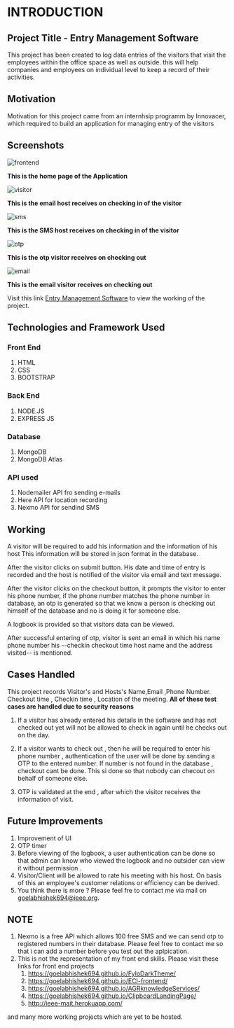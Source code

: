 # INTRODUCTION

## Project Title - Entry Management Software

This project has been created to log data entries of the visitors that visit the employees within the office space as well as outside. 
this will help companies and employees on individual level to keep a record of their activities. 

## Motivation 

Motivation for this project came from an internhsip programm by Innovacer, which required to build an application for managing entry of the visitors

## Screenshots

![frontend](https://cdn1.imggmi.com/uploads/2019/12/1/8731ee1e966b0c76630ad892e9e48b1e-full.png)

**This is the home page of the Application**

![visitor](https://cdn1.imggmi.com/uploads/2019/12/1/aeaaabd1eb4f3893fbc26a9e31b9dcc2-full.png)

**This is the email host receives on checking in of the visitor**

![sms](https://cdn1.imggmi.com/uploads/2019/12/1/cbb4c51854d771ee70ef63913449816b-full.jpg?__cf_chl_jschl_tk__=457389240b43adf91287d6a2cbf3a4506ee76076-1575229781-0-AddQSoanNV6L-Bpj0iUXnOm-4YKs0Zbrc0kXOqBeCx5dLCMTP5dDWZonJ1H7BXqBfNctloCDNlxo1q0f5a2ACv4F-_K_FFlxZl4SRdnURZsCQNK35Tj1Xl0OP967_sJv6YtE-ocrekoi73XZsf0woQ0KlHRrB56EBT800RTGnxP4HkkPaKjgusdKIKXUl5_a22yaCofXaV2tbJ1EAcwMhdPgnqjX2wz2HkT-vDamk0jZcj1T5lrrH8EcnLiFfNVGquF159ZXMmFE7Uf8D_cybkHD5Ai9bp4XYrAlUQunHpI_N82a0rtwnou9Sah9tsPWL547SECuCaFhIDvKqci9Ssw)

**This is the SMS host receives on checking in of the visitor**

![otp](https://cdn1.imggmi.com/uploads/2019/12/1/14b8463271e6cb78fea3754cd358a2cf-full.jpg)

**This is the otp visitor receives on checking out**

![email]( https://cdn1.imggmi.com/uploads/2019/12/1/4dfeffac1cc2a3f707410e5570b8228a-full.png)

**This is the email visitor receives on checking out**


Visit this link [Entry Management Software](https://entrymanagements.herokuapp.com/) to view the working of the project.

## Technologies and Framework Used 

 ### Front End 
 1. HTML
 2. CSS
 3. BOOTSTRAP

### Back End

 1. NODE.JS
 2. EXPRESS JS

### Database
 1. MongoDB
 2. MongoDB Atlas
 
 ### API used 
  1. Nodemailer API fro sending e-mails
  2. Here API for location recording
  3. Nexmo API for sendind SMS
  
  ##  Working

A visitor will be required to add his information and the information of his host This information will be stored in json format in the database.

After the visitor clicks on submit button. His date and time of entry is recorded and the host is notified of the visitor via email and text message.

After the visitor clicks on the checkout button, it prompts the visitor to enter his phone number, if the phone number matches the phone number in database, an otp is generated so that we know a person is checking out himself of the database  and no is doing it for someone else. 

A logbook is provided so that visitors data can be viewed. 

After successful entering of otp, visitor is sent an email in which his name phone number his --checkin checkout time host name and the address visited-- is mentioned. 

## Cases Handled

This project records Visitor's and Hosts's Name,Email ,Phone Number. Checkout time , Checkin time , Location of the meeting. 
**All of these test cases are handled due to security reasons**

1. If a visitor has already entered his details in the software and has not checked out yet will not be allowed to check in      again until he checks out on the day. 

2. If a visitor wants to check out , then he will be required to enter his phone number , authentication of the user will be      done by sending a OTP to the entered number. If number is not found in the database , checkout cant be done. This si done      so that nobody can checout on behalf of someone else. 

3. OTP is validated at the end , after which the visitor receives the information of visit.

## Future Improvements

1. Improvement of UI  
2. OTP timer 
3. Before viewing of the logbook, a user authentication can be done so that admin can know who viewed the logbook and no          outsider can view it without permission . 
4. Visitor/Client will be allowed to rate his meeting with his host. On basis of this an employee's customer relations or        efficiency can be derived. 
5. You think there is more ? Please feel fre to contact me via mail on goelabhishek694@ieee.org. 

## NOTE

1. Nexmo is a free API which allows 100 free SMS and we can send otp to registered numbers in their database. Please feel free    to contact me so that i can add a number before you test out the aplpication. 
2. This is not the representation of my front end skills. Please visit these links for front end projects 
    1. https://goelabhishek694.github.io/FyloDarkTheme/
    2. https://goelabhishek694.github.io/ECI-frontend/
    3. https://goelabhishek694.github.io/AGRknowledgeServices/
    4. https://goelabhishek694.github.io/ClipboardLandingPage/
    5. http://ieee-mait.herokuapp.com/
    
  and many more working projects which are yet to be hosted. 
  
  





  
  
